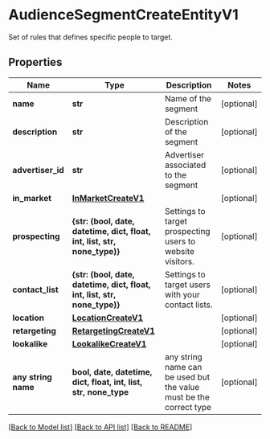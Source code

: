# AudienceSegmentCreateEntityV1

Set of rules that defines specific people to target.

## Properties
Name | Type | Description | Notes
------------ | ------------- | ------------- | -------------
**name** | **str** | Name of the segment | [optional] 
**description** | **str** | Description of the segment | [optional] 
**advertiser_id** | **str** | Advertiser associated to the segment | [optional] 
**in_market** | [**InMarketCreateV1**](InMarketCreateV1.md) |  | [optional] 
**prospecting** | **{str: (bool, date, datetime, dict, float, int, list, str, none_type)}** | Settings to target prospecting users to website visitors. | [optional] 
**contact_list** | **{str: (bool, date, datetime, dict, float, int, list, str, none_type)}** | Settings to target users with your contact lists. | [optional] 
**location** | [**LocationCreateV1**](LocationCreateV1.md) |  | [optional] 
**retargeting** | [**RetargetingCreateV1**](RetargetingCreateV1.md) |  | [optional] 
**lookalike** | [**LookalikeCreateV1**](LookalikeCreateV1.md) |  | [optional] 
**any string name** | **bool, date, datetime, dict, float, int, list, str, none_type** | any string name can be used but the value must be the correct type | [optional]

[[Back to Model list]](../README.md#documentation-for-models) [[Back to API list]](../README.md#documentation-for-api-endpoints) [[Back to README]](../README.md)


